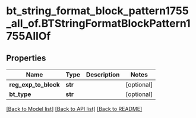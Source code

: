 # bt_string_format_block_pattern1755_all_of.BTStringFormatBlockPattern1755AllOf

## Properties
Name | Type | Description | Notes
------------ | ------------- | ------------- | -------------
**reg_exp_to_block** | **str** |  | [optional] 
**bt_type** | **str** |  | [optional] 

[[Back to Model list]](../README.md#documentation-for-models) [[Back to API list]](../README.md#documentation-for-api-endpoints) [[Back to README]](../README.md)


